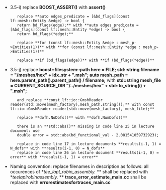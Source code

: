 - 3.5-i) replace **BOOST_ASSERT()** with **assert()**
		 
		 replace **auto edges_predicate = [&bd_flags](const lf::mesh::Entity &edge) -> bool {
    	 return bd_flags(edge);** with **auto edges_predicate = [&bd_flags](const lf::mesh::Entity *edge) -> bool {
    	 return bd_flags(*edge);**
		
		 replace **for (const lf::mesh::Entity &edge : mesh_p->Entities(1))** with **for (const lf::mesh::Entity *edge : mesh_p->Entities(1))**
		 
		 replace **if (bd_flags(edge))** with **if (bd_flags(*edge))**

- 3.5-j) replace **boost::filesystem::path here = __FILE__;
				   std::string filename = "/meshes/hex" + idx_str + ".msh";
				   auto mesh_path = here.parent_path().parent_path() / filename;**
	     with **std::string mesh_file = CURRENT_SOURCE_DIR "/../meshes/hex" + std::to_string(i) + ".msh";**

		 and replace **const lf::io::GmshReader reader(std::move(mesh_factory),mesh_path.string());** with const lf::io::GmshReader reader(std::move(mesh_factory), mesh_file);**

		 replace **dofh.NoDofs()** with **dofh.NumDofs()**

		 there is an **std::abs()** missing in code line 25 in lecture document: use
		 double error = std::abs(bd_functional_val - 2.081541059732923);

		 replace in code line 17 in lecture documents **results(i-1, 1) = N_dofs** with **results(i-1, 0) = N_dofs**
		 replace in code line 26 in lecture document **results(i-1, 0) = error** with **resuls(i-1, 1) = error**

- Naming convention: replace filenames in description as follows: all occurences of 
					**tee_lapl_robin_assembly.* ** shall be replaced with **teelaplrobinassembly.* **
					**trace_error_estimate_main.cc** shall be replaced with **errorestimatesfortraces_main.cc**

							

		 
